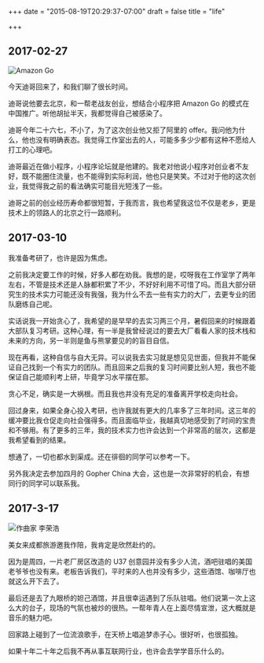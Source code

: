 +++
date = "2015-08-19T20:29:37-07:00"
draft = false
title = "life"

+++

## 2017-02-27
![Amazon Go](https://c1.staticflickr.com/3/2894/33457477361_e2cff63a27_o.jpg)

今天迪哥回来了，和我们聊了很长时间。

迪哥说他要去北京，和一帮老战友创业，想结合小程序把 Amazon Go 的模式在中国推广。听他胡扯半天，我都觉得自己被感染了。

迪哥今年二十六七，不小了，为了这次创业他又拒了阿里的 offer。我问他为什么，他也没有明确表态。我觉得工作室出去的人，可能多多少少都有这种不愿给人打工的心理吧。

迪哥最近在做小程序，小程序论坛就是他建的。我老对他说小程序对创业者不友好，既不能圈住流量，也不能得到实际利润，他也只是笑笑。不过对于他的这次创业，我觉得我之前的看法确实可能目光短浅了一些。

迪哥之前的创业经历寿命都很短暂，于我而言，我也希望我这位不仅是老乡，更是技术上的领路人的北京之行一路顺利。

## 2017-03-10
我准备考研了，也许是因为焦虑。

之前我决定要工作的时候，好多人都在劝我。我想的是，哎呀我在工作室学了两年左右，不管是技术还是人脉都积累了不少，不好好利用不可惜了吗。而且大部分研究生的技术实力可能还没有我强，我为什么不去一些有实力的大厂，去更专业的团队磨练自己呢。

实话说我一开始贪心了，我希望的是早早的去实习两三个月，暑假回来的时候跟着大部队复习考研。这种心理，有一半是我曾经说过的要去大厂看看人家的技术栈和未来的方向，另一半则是鱼与熊掌要见的的盲目自信。

现在再看，这种自信与自大无异。可以说我去实习就是想见见世面，但我并不能保证自己找到一个有实力的团队。而且回来之后我的复习时间要比别人短，我也不能保证自己能顺利考上研，毕竟学习水平摆在那。

贪心不足，确实是一大祸根。而且我也并没有充足的准备离开学校走向社会。

回过身来，如果全身心投入考研，也许我就有更大的几率多了三年时间。这三年的缓冲要比我仓促走向社会强得多。而且面临毕业，我越真切地感受到了时间的宝贵和不够用。有了更多的三年，我的技术实力也许会达到一个非常高的层次，这都是我希望看到的结果。

想通了，一切也都水到渠成。还在徘徊的同学可以参考一下。

另外我决定去参加四月的 Gopher China 大会，这也是一次非常好的机会，有想同行的同学可以联系我。

## 2017-3-17
![作曲家 李荣浩](https://c1.staticflickr.com/1/660/33457492221_5e8a37d01d_b.jpg)

美女来成都旅游邀我作陪，我肯定是欣然赴约的。

因为是周四，一片老厂房区改造的 U37 创意园并没有多少人流，酒吧驻唱的美国老爷爷也没有来。老板告诉我们，平时来的人也并没有多少，这些酒馆、咖啡厅也就这么开下去了。

最后还是去了九眼桥的妲己酒馆，并且很幸运遇到了乐队驻唱。他们说第一次上这么大的台子，现场的气氛也被炒的很热。一帮年青人在上面尽情宣泄，这大概就是音乐的魅力吧。

回家路上碰到了一位流浪歌手，在天桥上唱追梦赤子心。很好听，也很孤独。

如果十年二十年之后我不再从事互联网行业，也许会去学学音乐什么的。




